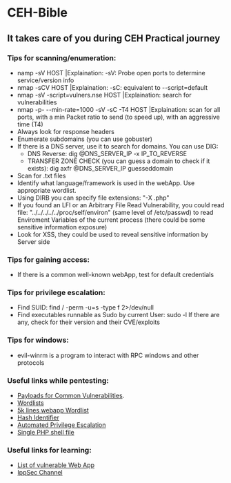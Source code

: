 # CEH-Bible
## It takes care of you during CEH Practical journey


### Tips for scanning/enumeration:
+ namp -sV HOST |Explaination: -sV: Probe open ports to determine service/version info
+ nmap -sCV HOST |Explaination: -sC: equivalent to --script=default
+ nmap -sV -script=vulners.nse HOST |Explaination: search for vulnerabilities
+ nmap -p- --min-rate=1000 -sV -sC -T4 HOST |Explaination: scan for all ports, with a min Packet ratio to send (to speed up), with an aggressive time (T4)
+ Always look for response headers
+ Enumerate subdomains (you can use gobuster)
+ If there is a DNS server, use it to search for domains. You can use DIG:
    +  DNS Reverse: dig @DNS_SERVER_IP -x IP_TO_REVERSE
    +  TRANSFER ZONE CHECK (you can guess a domain to check if it exists): dig axfr @DNS_SERVER_IP guesseddomain
+ Scan for .txt files
+ Identify what language/framework is used in the webApp. Use appropriate wordlist.
+ Using DIRB you can specify file extensions: "-X .php"
+ If you found an LFI or an Arbitrary File Read Vulnerability, you could read file: "../../../../../proc/self/environ" (same level of /etc/passwd) to read Enviroment Variables of the current process (there could be some sensitive information exposure)
+ Look for XSS, they could be used to reveal sensitive information by Server side

### Tips for gaining access:
+ If there is a common well-known webApp, test for default credentials

### Tips for privilege escalation:
+ Find SUID: find / -perm -u=s -type f 2>/dev/null
+ Find executables runnable as Sudo by current User: sudo -l
  If there are any, check for their version and their CVE/exploits 

### Tips for windows:
+ evil-winrm is a program to interact with RPC windows and other protocols

### Useful links while pentesting:
+ [Payloads for Common Vulnerabilities](https://github.com/swisskyrepo/PayloadsAllTheThings/tree/master).
+ [Wordlists](https://github.com/danielmiessler/SecLists)
+ [5k lines webapp Wordlist](https://github.com/Bo0oM/fuzz.txt/blob/master/fuzz.txt#L5329)
+ [Hash Identifier](https://hashes.com/en/tools/hash_identifier)
+ [Automated Privilege Escalation](https://github.com/carlospolop/PEASS-ng)
+ [Single PHP shell file](https://github.com/flozz/p0wny-shell)

### Useful links for learning:
+ [List of vulnerable Web App](https://www.theprohack.com/p/web-hacking-practice-list-of-vulnerable.html)
+ [IppSec Channel](https://www.youtube.com/@ippsec/featured)
